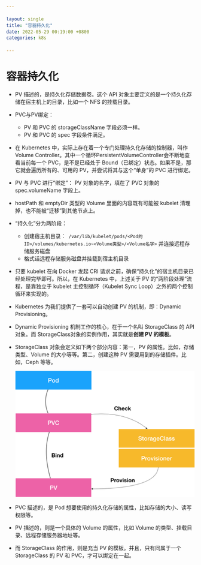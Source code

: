 ```yaml
---

layout: single  
title: "容器持久化"  
date: 2022-05-29 00:19:00 +0800   
categories: k8s

---
```


# 容器持久化

* PV 描述的，是持久化存储数据卷。这个 API 对象主要定义的是一个持久化存储在宿主机上的目录，比如一个 NFS 的挂载目录。
* PVC与PV绑定：
	* PV 和 PVC 的 storageClassName 字段必须一样。
	* PV 和 PVC 的 spec 字段条件满足。 
* 在 Kubernetes 中，实际上存在着一个专门处理持久化存储的控制器，叫作 Volume Controller。其中一个循环PersistentVolumeController会不断地查看当前每一个 PVC，是不是已经处于 Bound（已绑定）状态。如果不是，那它就会遍历所有的、可用的 PV，并尝试将其与这个“单身”的 PVC 进行绑定。
* PV 与 PVC 进行“绑定”： PV 对象的名字，填在了 PVC 对象的 spec.volumeName 字段上。
* hostPath 和 emptyDir 类型的 Volume 里面的内容既有可能被 kubelet 清理掉，也不能被“迁移”到其他节点上。
* “持久化”分为两阶段：
	* 创建宿主机目录：`
/var/lib/kubelet/pods/<Pod的ID>/volumes/kubernetes.io~<Volume类型>/<Volume名字>` 并连接远程存储服务磁盘
	* 格式话远程存储服务磁盘并挂载到宿主机目录
* 只要 kubelet 在向 Docker 发起 CRI 请求之前，确保“持久化”的宿主机目录已经处理完毕即可。所以，在 Kubernetes 中，上述关于 PV 的“两阶段处理”流程，是靠独立于 kubelet 主控制循环（Kubelet Sync Loop）之外的两个控制循环来实现的。
* Kubernetes 为我们提供了一套可以自动创建 PV 的机制，即：Dynamic Provisioning。
* Dynamic Provisioning 机制工作的核心，在于一个名叫 StorageClass 的 API 对象。而 StorageClass对象的实例作用，其实就是**创建 PV 的模板**。
* StorageClass 对象会定义如下两个部分内容：第一，PV 的属性。比如，存储类型、Volume 的大小等等。第二，创建这种 PV 需要用到的存储插件。比如，Ceph 等等。

	![PVC与PV关系](/assets/img/PVC与PV关系.jpg)
	
* PVC 描述的，是 Pod 想要使用的持久化存储的属性，比如存储的大小、读写权限等。
* PV 描述的，则是一个具体的 Volume 的属性，比如 Volume 的类型、挂载目录、远程存储服务器地址等。
* 而 StorageClass 的作用，则是充当 PV 的模板。并且，只有同属于一个 StorageClass 的 PV 和 PVC，才可以绑定在一起。
